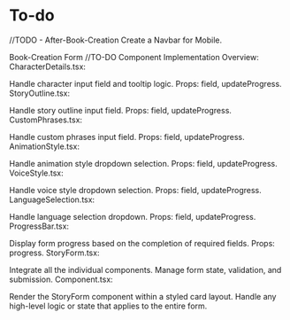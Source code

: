 # To-do
//TODO - After-Book-Creation
Create a Navbar for Mobile. 

Book-Creation Form //TO-DO
Component Implementation Overview:
CharacterDetails.tsx:

Handle character input field and tooltip logic.
Props: field, updateProgress.
StoryOutline.tsx:

Handle story outline input field.
Props: field, updateProgress.
CustomPhrases.tsx:

Handle custom phrases input field.
Props: field, updateProgress.
AnimationStyle.tsx:

Handle animation style dropdown selection.
Props: field, updateProgress.
VoiceStyle.tsx:

Handle voice style dropdown selection.
Props: field, updateProgress.
LanguageSelection.tsx:

Handle language selection dropdown.
Props: field, updateProgress.
ProgressBar.tsx:

Display form progress based on the completion of required fields.
Props: progress.
StoryForm.tsx:

Integrate all the individual components.
Manage form state, validation, and submission.
Component.tsx:

Render the StoryForm component within a styled card layout.
Handle any high-level logic or state that applies to the entire form.